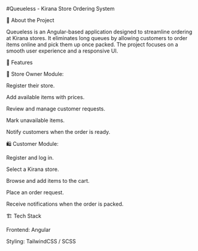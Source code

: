 #Queueless - Kirana Store Ordering System

🚀 About the Project

Queueless is an Angular-based application designed to streamline ordering at Kirana stores. It eliminates long queues by allowing customers to order items online and pick them up once packed. The project focuses on a smooth user experience and a responsive UI.

🎯 Features

📌 Store Owner Module:

Register their store.

Add available items with prices.

Review and manage customer requests.

Mark unavailable items.

Notify customers when the order is ready.

🛍️ Customer Module:

Register and log in.

Select a Kirana store.

Browse and add items to the cart.

Place an order request.

Receive notifications when the order is packed.

🏗️ Tech Stack

Frontend: Angular

Styling: TailwindCSS / SCSS
